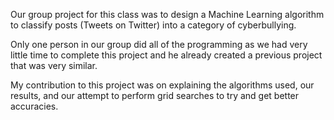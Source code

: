 Our group project for this class was to design a Machine Learning algorithm to classify posts (Tweets on Twitter) into a category of cyberbullying.

Only one person in our group did all of the programming as we had very little time to complete this project and he already created a previous project that was very similar.

My contribution to this project was on explaining the algorithms used, our results, and our attempt to perform grid searches to try and get better accuracies.
